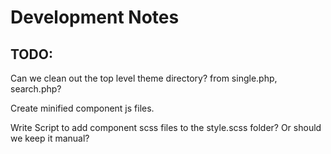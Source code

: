 # Development Notes

## TODO:

Can we clean out the top level theme directory? from single.php, search.php?

Create minified component js files. 

Write Script to add component scss files to the style.scss folder? Or should we keep it manual?